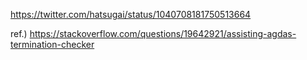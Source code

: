 https://twitter.com/hatsugai/status/1040708181750513664


ref.) https://stackoverflow.com/questions/19642921/assisting-agdas-termination-checker
